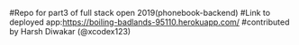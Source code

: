 #Repo for part3 of full stack open 2019(phonebook-backend)	#Link to deployed app:https://boiling-badlands-95110.herokuapp.com/	#contributed by Harsh Diwakar (@xcodex123)